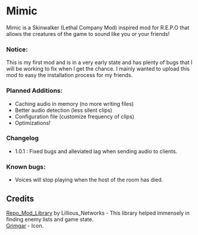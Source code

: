 # Mimic

Mimic is a Skinwalker (Lethal Company Mod) inspired mod for R.E.P.O that allows the creatures of the game to sound like you or your friends!

### Notice:

This is my first mod and is in a very early state and has plenty of bugs that I will be working to fix when I get the chance. I mainly wanted to upload this mod to easy the installation process for my friends.

### Planned Additions:

- Caching audio in memory (no more writing files)
- Better audio detection (less silent clips)
- Configuration file (customize frequency of clips)
- Optimizations!

### Changelog
- 1.0.1 : Fixed bugs and alleviated lag when sending audio to clients.

### Known bugs:

- Voices will stop playing when the host of the room has died.

## Credits

[Repo_Mod_Library](https://thunderstore.io/c/repo/p/Lillious_Networks/REPO_Mod_Library/) by Lillious_Networks - This library helped immensely in finding enemy lists and game state.\
[Grimgar]() - Icon.
